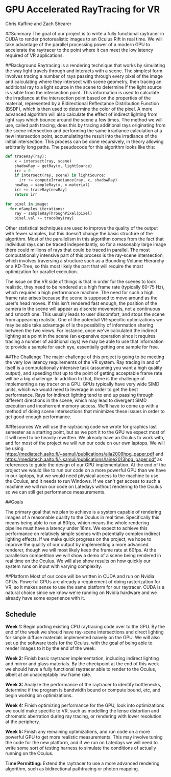 # GPU Accelerated RayTracing for VR
Chris Kaffine and Zach Shearer

##Summary
The goal of our project is to write a fully functional raytracer in CUDA to render photorealistic images to an Oculus Rift in real time. We will take advantage of the parallel processing power of a modern GPU to accelerate the raytracer to the point where it can meet the low latency required of VR applications.

##Background
Raytracing is a rendering technique that works by simulating the way light travels through and interacts with a scene. The simplest form involves tracing a number of rays passing through every pixel of the image and calculating where they intersect with scene geometry, then tracing an additional ray to a light source in the scene to determine if the light source is visible from the intersection point. This information is used to calculate the irradiance at the intersection point based on the properties of the material, represented by a Bidirectional Reflectance Distribution Function (BSDF), which is then used to determine the color of the pixel. A more advanced algorithm will also calculate the effect of indirect lighting from light rays which bounce around the scene a few times. The method we will use, called path tracing, does this by tracing additional rays originating from the scene intersection and performing the same irradiance calculation at a new intersection point, accumulating the result into the irradiance of the initial intersection. This process can be done recursively, in theory allowing arbitrarily long paths. The pseudocode for this algorithm looks like this:

```python
def traceRay(ray):
    x = intersect(ray, scene)
    shadowRay = getRay(x, lightSource)
    irr = 0
    if intersect(ray, scene) in lightSource:
      irr += computeIrradiance(ray, x, shadowRay)
    newRay = sampleRay(x, x.material)
    irr += traceRay(newRay)
    return irr
    
for pixel in image:
  for nSamples iterations:
    ray = sampleRayThroughPixel(pixel)
    pixel.val += traceRay(ray)
```

Other statistical techniques are used to improve the quality of the output with fewer samples, but this doesn't change the basic structure of the algorithm. Most of the parallelism in this algorithm comes from the fact that individual rays can be traced independantly, so for a reasonably large image there could millions of rays that could be traced in parallel. The most computationally intensive part of this process is the ray-scene intersection, which involves traversing a structure such as a Bounding Volume Hierarchy or a KD-Tree, so this most likely the part that will require the most optimization for parallel execution.

The issue on the VR side of things is that in order for the scenes to look realistic, they need to be rendered at a high frame rate (typically 60-75 Hz), which requires a high performance machine. The need for such a high frame rate arises because the scene is supposed to move around as the user's head moves. If this isn't rendered fast enough, the position of the camera in the scene will appear as discrete movements, not a continuous and smooth one. This usually leads to user discomfort, and stops the scene from appearing realistic. One of the potential VR-specific optimizations we may be able take advantage of is the possibility of information sharing between the two views. For instance, once we've calculated the indirect lighting at a point in the scene (an expensive operation since it requires tracing a number of additional rays) we may be able to use that information to provide a sample for each eye, essentially getting one sample for free.

##The Challenge
The major challenge of this project is going to be meeting the very low latency requirements of the VR system. Ray tracing in and of itself is a computationally intensive task (assuming you want a high quality output), and speeding that up to the point of getting acceptable frame rate will be a big challenge. In addition to that, there is the challenge of implementing a ray tracer on a GPU. GPUs typically have very wide SIMD units, which we would need to leverage in order to get the best performance. Rays for indirect lighting tend to end up passing through different directions in the scene, which may lead to divergent SIMD execution and incoherrent memory access. We'll have to come up with a method of doing scene intersections that minimizes these issues in order to get good enough performance.

##Resources
We will use the raytracing code we wrote for graphics last semester as a starting point, but as we port it to the GPU we
expect most of it will need to be heavily rewritten. We already have an Oculus to work with, and for most of the project we
will run our code on our own laptops. We will be using https://mediatech.aalto.fi/~samuli/publications/aila2009hpg_paper.pdf and https://mediatech.aalto.fi/~samuli/publications/laine2013hpg_paper.pdf as references to guide the design of our GPU implementation. At the end of the project we would like to run our code on a more powerful GPU than we have in our laptops, but we would need physical access to the machine to use the Oculus, and it needs to run Windows. If we can't get access to such a machine we will run our code on Latedays without rendering to the Oculus so we can still get performance measurements.

##Goals

The primary goal that we plan to achieve is a system capable of rendering images of a reasonable quality to the Oculus in real time. Specifically this means being able to run at 60fps, which means the whole rendering pipeline must have a latency under 16ms. We expect to achieve this performance on relatively simple scenes with potentially complex indirect lighting effects. If we make quick progress on the project, we hope to improve the quality of our output by implementing a more advanced renderer, though we will most likely keep the frame rate at 60fps. At the parallelism competition we will show a demo of a scene being rendered in real time on the Oculus. We will also show results on how quickly our system runs on input with varying complexity.

##Platform
Most of our code will be written in CUDA and run on Nvidia GPUs. Powerful GPUs are already a requirement of doing rasterization for VR, so it makes sense to use the same platform for our raytracer. CUDA is a natural choice since we know we're running on Nvidia hardware and we already have some experience with it.

## Schedule

**Week 1:** Begin porting existing CPU raytracing code over to the GPU. By the end of the week we should have ray-scene 
intersections and direct lighting for simple diffuse materials implemented naively on the GPU. We will also set up the
software tools for the Oculus, with the goal of being able to render images to it by the end of the week.

**Week 2:** Finish basic raytracer implementation, including indirect lighting and mirror and glass materials. By the
checkpoint at the end of this week we should have a fully functional raytracer able to render to the Oculus, albeit at an
unacceptably low frame rate.

**Week 3:** Analyze the performance of the raytracer to identify bottlenecks, determine if the program is bandwidth bound or
compute bound, etc, and begin working on optimizations.

**Week 4:** Finish optimizing performance for the GPU, look into optimizations we could make specific to VR, such as modelling
the lense distortion and chromatic aberration during ray tracing, or rendering with lower resolution at the periphery.

**Week 5:** Finish any remaining optimizations, and run code on a more powerful GPU to get more realistic measurements. This
may involve tuning the code for the new platform, and if we run on Latedays we will need to write some sort of testing harness
to simulate the conditions of actually running on the Oculus.

**Time Permitting:** Extend the raytracer to use a more advanced rendering algorithm, such as bidirectional pathtracing or
photon mapping.
